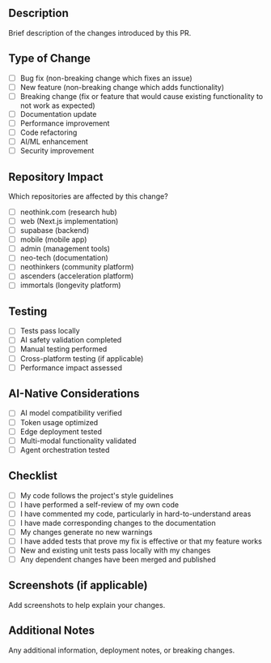 ## Description
Brief description of the changes introduced by this PR.

## Type of Change
- [ ] Bug fix (non-breaking change which fixes an issue)
- [ ] New feature (non-breaking change which adds functionality)
- [ ] Breaking change (fix or feature that would cause existing functionality to not work as expected)
- [ ] Documentation update
- [ ] Performance improvement
- [ ] Code refactoring
- [ ] AI/ML enhancement
- [ ] Security improvement

## Repository Impact
Which repositories are affected by this change?
- [ ] neothink.com (research hub)
- [ ] web (Next.js implementation)
- [ ] supabase (backend)
- [ ] mobile (mobile app)
- [ ] admin (management tools)
- [ ] neo-tech (documentation)
- [ ] neothinkers (community platform)
- [ ] ascenders (acceleration platform)
- [ ] immortals (longevity platform)

## Testing
- [ ] Tests pass locally
- [ ] AI safety validation completed
- [ ] Manual testing performed
- [ ] Cross-platform testing (if applicable)
- [ ] Performance impact assessed

## AI-Native Considerations
- [ ] AI model compatibility verified
- [ ] Token usage optimized
- [ ] Edge deployment tested
- [ ] Multi-modal functionality validated
- [ ] Agent orchestration tested

## Checklist
- [ ] My code follows the project's style guidelines
- [ ] I have performed a self-review of my own code
- [ ] I have commented my code, particularly in hard-to-understand areas
- [ ] I have made corresponding changes to the documentation
- [ ] My changes generate no new warnings
- [ ] I have added tests that prove my fix is effective or that my feature works
- [ ] New and existing unit tests pass locally with my changes
- [ ] Any dependent changes have been merged and published

## Screenshots (if applicable)
Add screenshots to help explain your changes.

## Additional Notes
Any additional information, deployment notes, or breaking changes.